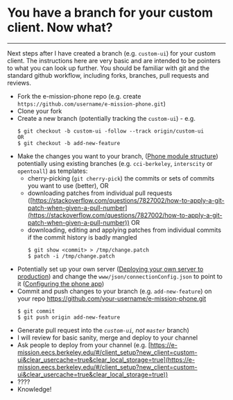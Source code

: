 # You have a branch for your custom client. Now what?
---

Next steps after I have created a branch (e.g. `custom-ui`) for your custom client. The instructions here are very basic and are intended to be pointers to what you can look up further. You should be familiar with git and the standard github workflow, including forks, branches, pull requests and reviews.

- Fork the e-mission-phone repo (e.g. create `https://github.com/username/e-mission-phone.git`)
- Clone your fork
- Create a new branch (potentially tracking the `custom-ui`) - e.g.
    ```
    $ git checkout -b custom-ui -follow --track origin/custom-ui
    OR
    $ git checkout -b add-new-feature
    ```
- Make the changes you want to your branch, ([Phone module structure](phone_module_structure.md)) potentially using existing branches (e.g. `cci-berkeley`, `interscity` or `opentoall`) as templates:
    - cherry-picking (`git cherry-pick`) the commits or sets of commits you want to use (better), OR
    - downloading patches from individual pull requests ([https://stackoverflow.com/questions/7827002/how-to-apply-a-git-patch-when-given-a-pull-number](https://stackoverflow.com/questions/7827002/how-to-apply-a-git-patch-when-given-a-pull-number)) OR
    - downloading, editing and applying patches from individual commits if the commit history is badly mangled
      ```
      $ git show <commit> > /tmp/change.patch
      $ patch -i /tmp/change.patch
      ```
- Potentially set up your own server ([Deploying your own server to production](../../install/deploying_your_own_server_to_production.md)) and change the `www/json/connectionConfig.json` to point to it ([Configuring the phone app](../../install/deploying_your_own_server_to_production.md#configuring-the-phone-app))
- Commit and push changes to your branch (e.g. `add-new-feature`) on your repo https://github.com/your-username/e-mission-phone.git
   ```
   $ git commit
   $ git push origin add-new-feature
   ```
- Generate pull request into the *`custom-ui`, not `master`* branch)
- I will review for basic sanity, merge and deploy to your channel
- Ask people to deploy from your channel (e.g. [https://e-mission.eecs.berkeley.edu/#/client_setup?new_client=custom-ui&clear_usercache=true&clear_local_storage=true](https://e-mission.eecs.berkeley.edu/#/client_setup?new_client=custom-ui&clear_usercache=true&clear_local_storage=true))
- ????
- Knowledge!